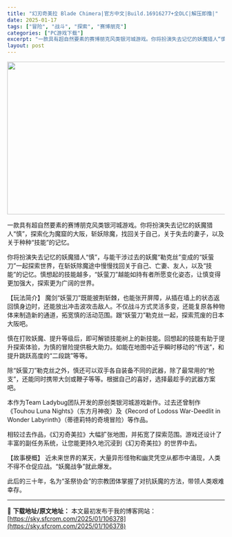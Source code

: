 ```yaml
---
title: "幻刃奇美拉 Blade Chimera|官方中文|Build.16916277+全DLC|解压即撸|"
date: 2025-01-17
tags: ["冒险", "战斗", "探索", "赛博朋克"]
categories: ["PC游戏下载"]
excerpt: "一款具有超自然要素的赛博朋克风类银河城游戏。你将扮演失去记忆的妖魔猎人“慎”，探索化为魔窟的大阪，斩妖除魔，找回关于自己，关于失去的妻子，以及关于种种“技能”的记忆。 你将扮演失去记忆的妖魔猎人“慎”，与能干涉过去的妖魔“勒克丝”变成的“妖萤刀”一起探索世界，在斩妖除魔途中慢慢找回关于自己、亡妻、友&hellip;"
layout: post
---
```


<img class="aligncenter size-full wp-image-106351" src="https://sky.sfcrom.com/wp-content/uploads/2025/01/2025011705221066.webp" alt="" width="616" height="353" />

一款具有超自然要素的赛博朋克风类银河城游戏。你将扮演失去记忆的妖魔猎人“慎”，探索化为魔窟的大阪，斩妖除魔，找回关于自己，关于失去的妻子，以及关于种种“技能”的记忆。

你将扮演失去记忆的妖魔猎人“慎”，与能干涉过去的妖魔“勒克丝”变成的“妖萤刀”一起探索世界，在斩妖除魔途中慢慢找回关于自己、亡妻、友人，以及“技能”的记忆。慎想起的技能越多，“妖萤刀”越能如持有者所愿变化姿态，让慎变得更加强大，探索更为广阔的世界。

【玩法简介】
魔剑“妖萤刀”既能披荆斩棘，也能张开屏障，从插在墙上的状态返回慎身边时，还能放出冲击波攻击敌人。不仅战斗方式灵活多变，还能复原各种物体来制造新的通道，拓宽慎的活动范围。跟“妖萤刀”勒克丝一起，探索荒废的日本大阪吧。

慎在打败妖魔、提升等级后，即可解锁技能树上的新技能。回想起的技能有助于提升探索体验，为慎的冒险提供极大助力。如能在地图中近乎瞬时移动的“传送”，和提升跳跃高度的“二段跳”等等。

除“妖萤刀”勒克丝之外，慎还可以双手各自装备不同的武器，除了最常用的“枪支”，还能同时携带大剑或鞭子等等。根据自己的喜好，选择最趁手的武器方案吧。

本作为Team Ladybug团队开发的原创类银河城游戏新作。过去还曾制作《Touhou Luna Nights》（东方月神夜）及《Record of Lodoss War-Deedlit in Wonder Labyrinth》（蒂德莉特的奇境冒险）等作品。

相较过去作品，《幻刃奇美拉》大幅扩张地图，并拓宽了探索范围。游戏还设计了丰富的副任务系统，让您能更持久地沉浸到《幻刃奇美拉》的世界中去。

【故事梗概】
近未来世界的某天，大量异形怪物和幽灵凭空从都市中涌现，人类不得不仓促应战。“妖魔战争”就此爆发。

此后的三十年，名为“圣祭协会”的宗教团体掌握了对抗妖魔的方法，带领人类艰难幸存。

---
📖 **下载地址/原文地址：** 本文最初发布于我的博客网站：[https://sky.sfcrom.com/2025/01/106378](https://sky.sfcrom.com/2025/01/106378)

